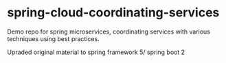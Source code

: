 # spring-cloud-coordinating-services
Demo repo for spring microservices, coordinating services with various techniques using best practices.

Upraded original material to spring framework 5/ spring boot 2
